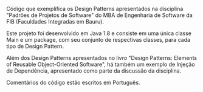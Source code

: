 Código que exemplifica os Design Patterns apresentados na disciplina "Padrões de Projetos de Software" do MBA de Engenharia de Software da FIB (Faculdades Integradas em Bauru).

Este projeto foi desenvolvido em Java 1.8 e consiste em uma única classe Main e um package, com seu conjunto de respectivas classes, para cada tipo de Design Pattern.

Além dos Design Patterns apresentados no livro "Design Patterns: Elements of Reusable Object-Oriented Software", há também um exemplo de Injeção de Dependência, apresentado como parte da discussão da disciplina.

Comentários do código estão escritos em Português.

